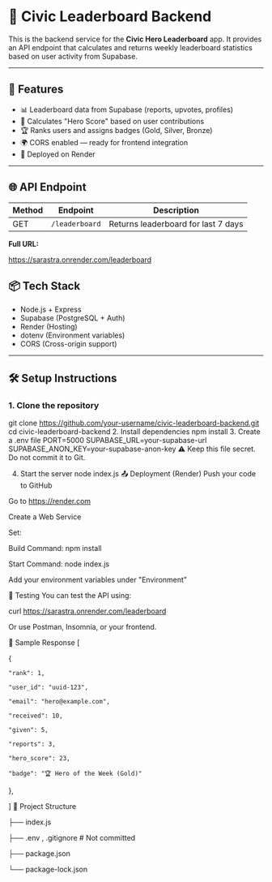 # 🦸 Civic Leaderboard Backend

This is the backend service for the **Civic Hero Leaderboard** app. It provides an API endpoint that calculates and returns weekly leaderboard statistics based on user activity from Supabase.

---

## 🚀 Features

- 📊 Leaderboard data from Supabase (reports, upvotes, profiles)
- 🧠 Calculates "Hero Score" based on user contributions
- 🏆 Ranks users and assigns badges (Gold, Silver, Bronze)
- 🌍 CORS enabled — ready for frontend integration
- 🔗 Deployed on Render

---

## 🌐 API Endpoint

| Method | Endpoint       | Description                         |
|--------|----------------|-------------------------------------|
| GET    | `/leaderboard` | Returns leaderboard for last 7 days |

**Full URL:**

https://sarastra.onrender.com/leaderboard

## 📦 Tech Stack

- Node.js + Express
- Supabase (PostgreSQL + Auth)
- Render (Hosting)
- dotenv (Environment variables)
- CORS (Cross-origin support)

---

## 🛠️ Setup Instructions

### 1. Clone the repository
git clone https://github.com/your-username/civic-leaderboard-backend.git
cd civic-leaderboard-backend
2. Install dependencies
npm install
3. Create a .env file
PORT=5000
SUPABASE_URL=your-supabase-url
SUPABASE_ANON_KEY=your-supabase-anon-key
⚠️ Keep this file secret. Do not commit it to Git.

4. Start the server
node index.js
📤 Deployment (Render)
Push your code to GitHub

Go to https://render.com

Create a Web Service

Set:

Build Command: npm install

Start Command: node index.js

Add your environment variables under "Environment"

🧪 Testing
You can test the API using:

curl https://sarastra.onrender.com/leaderboard

Or use Postman, Insomnia, or your frontend.

📄 Sample Response
[

  {
  
    "rank": 1,
    
    "user_id": "uuid-123",
    
    "email": "hero@example.com",
    
    "received": 10,
    
    "given": 5,
    
    "reports": 3,
    
    "hero_score": 23,
    
    "badge": "🏆 Hero of the Week (Gold)"
    
  },
  
]
📁 Project Structure

├── index.js

├── .env , .gitignore         # Not committed

├── package.json

└── package-lock.json
